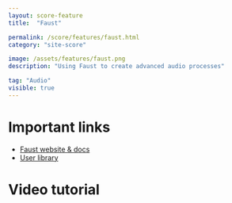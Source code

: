 ```yaml
---
layout: score-feature
title:  "Faust"

permalink: /score/features/faust.html
category: "site-score"

image: /assets/features/faust.png
description: "Using Faust to create advanced audio processes"

tag: "Audio"
visible: true
---
```


# Important links

* [Faust website & docs](https://faust.grame.fr)
* [User library](https://github.com/ossia/score-user-library/tree/master/Presets/Faust)

# Video tutorial
<div class="videoWrapper">
    <iframe src="" data-src="https://www.youtube.com/embed/yvTjJMrFxR0" frameborder="0" allow="autoplay; encrypted-media; picture-in-picture" allowfullscreen></iframe>
</div>
